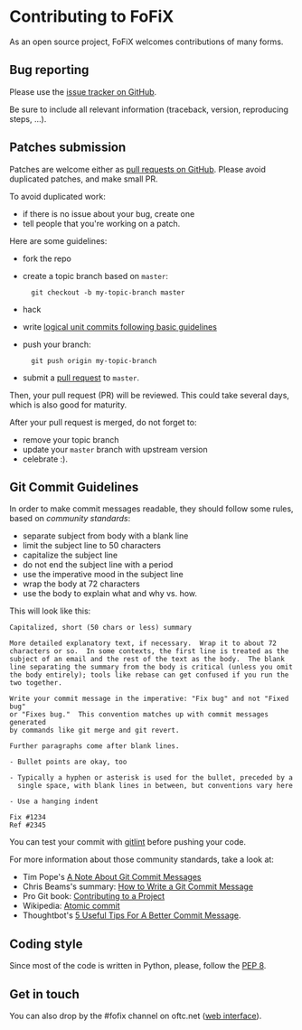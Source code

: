 Contributing to FoFiX
=====================

As an open source project, FoFiX welcomes contributions of many forms.


Bug reporting
-------------

Please use the [issue tracker on GitHub](https://github.com/fofix/fofix/issues).

Be sure to include all relevant information (traceback, version, reproducing
steps, …).


Patches submission
------------------

Patches are welcome either as [pull requests on GitHub](https://github.com/fofix/fofix/pulls).
Please avoid duplicated patches, and make small PR.

To avoid duplicated work:
- if there is no issue about your bug, create one
- tell people that you're working on a patch.

Here are some guidelines:
- fork the repo
- create a topic branch based on `master`:

        git checkout -b my-topic-branch master


- hack
- write [logical unit commits following basic guidelines](#git-commit-guidelines)
- push your branch:

        git push origin my-topic-branch

- submit a [pull request](https://help.github.com/articles/creating-a-pull-request/) to `master`.


Then, your pull request (PR) will be reviewed. This could take several days,
which is also good for maturity.

After your pull request is merged, do not forget to:
- remove your topic branch
- update your `master` branch with upstream version
- celebrate :).


Git Commit Guidelines
---------------------

In order to make commit messages readable, they should follow some rules, based
on *community standards*:
- separate subject from body with a blank line
- limit the subject line to 50 characters
- capitalize the subject line
- do not end the subject line with a period
- use the imperative mood in the subject line
- wrap the body at 72 characters
- use the body to explain what and why vs. how.


This will look like this:

    Capitalized, short (50 chars or less) summary

    More detailed explanatory text, if necessary.  Wrap it to about 72
    characters or so.  In some contexts, the first line is treated as the
    subject of an email and the rest of the text as the body.  The blank
    line separating the summary from the body is critical (unless you omit
    the body entirely); tools like rebase can get confused if you run the
    two together.

    Write your commit message in the imperative: "Fix bug" and not "Fixed bug"
    or "Fixes bug."  This convention matches up with commit messages generated
    by commands like git merge and git revert.

    Further paragraphs come after blank lines.

    - Bullet points are okay, too

    - Typically a hyphen or asterisk is used for the bullet, preceded by a
      single space, with blank lines in between, but conventions vary here

    - Use a hanging indent

    Fix #1234
    Ref #2345


You can test your commit with [gitlint](http://jorisroovers.github.io/gitlint/)
before pushing your code.


For more information about those community standards, take a look at:
- Tim Pope's [A Note About Git Commit Messages](http://tbaggery.com/2008/04/19/a-note-about-git-commit-messages.html)
- Chris Beams's summary: [How to Write a Git Commit Message](https://chris.beams.io/posts/git-commit/)
- Pro Git book: [Contributing to a Project](https://www.git-scm.com/book/en/v2/Distributed-Git-Contributing-to-a-Project#Commit-Guidelines)
- Wikipedia: [Atomic commit](https://en.wikipedia.org/wiki/Atomic_commit#Atomic_Commit_Convention)
- Thoughtbot's [5 Useful Tips For A Better Commit Message](https://robots.thoughtbot.com/5-useful-tips-for-a-better-commit-message).


Coding style
------------

Since most of the code is written in Python, please, follow the [PEP 8](https://www.python.org/dev/peps/pep-0008/).


Get in touch
------------

You can also drop by the #fofix channel on oftc.net ([web interface](https://webchat.oftc.net/)).

